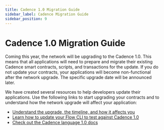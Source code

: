 ```yaml
---
title: Cadence 1.0 Migration Guide
sidebar_label: Cadence Migration Guide
sidebar_position: 9
---
```


# Cadence 1.0 Migration Guide

Coming this year, the network will be upgrading to the Cadence 1.0. This means that all applications will need to prepare and migrate their existing Cadence smart contracts, scripts, and transactions for the update. If you do not update your contracts, your applications will become non-functional after the network upgrade. The specific upgrade date will be announced later.

We have created several resources to help developers update their applications. Use the following links to start upgrading your contracts and to understand how the network upgrade will affect your application:

- [Understand the upgrade, the timeline, and how it affects you](https://forum.flow.com/t/cadence-1-0-upgrade-plan/5477)
- [Learn how to update your Flow CLI to test against Cadence 1.0](https://forum.flow.com/t/update-on-cadence-1-0/5197/7)
- [Check out the Cadence language 1.0 docs](https://cadencelang.dev/docs/1.0/)